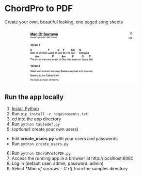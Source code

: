 # ChordPro to PDF

Create your own, beautiful looking, one paged song sheets

<p align="center">
  <img src="samples/sample.png"/ width=75%>
</p>

## Run the app locally

1. [Install Python](https://www.python.org/downloads/)
2. Run `pip install -r requirements.txt`
3. cd into the app directory
4. Run `python tabledef.py`
5. (*optional:* create your own users)
  - Edit **create_users.py** with your users and passwords
  - Run `python create_users.py`
6. Run `python ChordProToPDF.py`
7. Access the running app in a browser at http://localhost:8080
8. Log in (default user: admin, password: admin)
9. Select **Man of sorrows - C.rtf* from the samples directory
